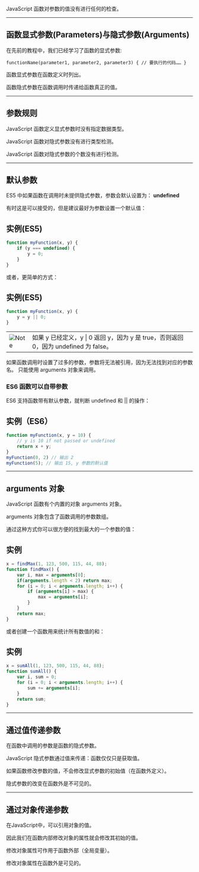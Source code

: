 JavaScript 函数对参数的值没有进行任何的检查。

---

## 函数显式参数(Parameters)与隐式参数(Arguments)

在先前的教程中，我们已经学习了函数的显式参数:

`functionName(parameter1, parameter2, parameter3) { // 要执行的代码…… }`

函数显式参数在函数定义时列出。

函数隐式参数在函数调用时传递给函数真正的值。

---

## 参数规则

JavaScript 函数定义显式参数时没有指定数据类型。

JavaScript 函数对隐式参数没有进行类型检测。

JavaScript 函数对隐式参数的个数没有进行检测。

---

## 默认参数

ES5 中如果函数在调用时未提供隐式参数，参数会默认设置为： **undefined**

有时这是可以接受的，但是建议最好为参数设置一个默认值：

## 实例(ES5)

``` js
function myFunction(x, y) { 
	if (y === undefined) { 
		y = 0; 
	} 
}
```


或者，更简单的方式：

## 实例(ES5)

``` js
function myFunction(x, y) { 
	y = y || 0; 
}
```

|   |   |
|---|---|
|![Note](https://www.runoob.com/images/lamp.jpg)|如果 y 已经定义，y \| 0 返回 y，因为 y 是 true，否则返回 0，因为 undefined 为 false。|

如果函数调用时设置了过多的参数，参数将无法被引用，因为无法找到对应的参数名。 只能使用 arguments 对象来调用。

### ES6 函数可以自带参数

ES6 支持函数带有默认参数，就判断 undefined 和 || 的操作：

## 实例（ES6）

``` js
function myFunction(x, y = 10) { 
	// y is 10 if not passed or undefined 
	return x + y; 
} 
myFunction(0, 2) // 输出 2 
myFunction(5); // 输出 15, y 参数的默认值
```


---

## arguments 对象

JavaScript 函数有个内置的对象 arguments 对象。

arguments 对象包含了函数调用的参数数组。

通过这种方式你可以很方便的找到最大的一个参数的值：

## 实例

``` js
x = findMax(1, 123, 500, 115, 44, 88); 
function findMax() { 
	var i, max = arguments[0]; 
	if(arguments.length < 2) return max; 
	for (i = 0; i < arguments.length; i++) { 
		if (arguments[i] > max) { 
			max = arguments[i]; 
		} 
	} 
	return max; 
}
```

或者创建一个函数用来统计所有数值的和：

## 实例

``` js
x = sumAll(1, 123, 500, 115, 44, 88); 
function sumAll() { 
	var i, sum = 0; 
	for (i = 0; i < arguments.length; i++) { 
		sum += arguments[i]; 
	} 
	return sum; 
}
```


---

## 通过值传递参数

在函数中调用的参数是函数的隐式参数。

JavaScript 隐式参数通过值来传递：函数仅仅只是获取值。

如果函数修改参数的值，不会修改显式参数的初始值（在函数外定义）。

隐式参数的改变在函数外是不可见的。

---

## 通过对象传递参数

在JavaScript中，可以引用对象的值。

因此我们在函数内部修改对象的属性就会修改其初始的值。

修改对象属性可作用于函数外部（全局变量）。

修改对象属性在函数外是可见的。